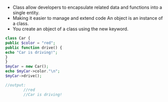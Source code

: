 * Class allow developers to encapsulate related data and functions into a single entity. 
* Making it easier to manage and extend code An object is an instance of a class. 
* You create an object of a class using the new keyword.

```php
class Car { 
public $color = "red"; 
public function drive() { 
echo "Car is driving!"; 
} 
} 
$myCar = new Car(); 
echo $myCar->color."\n"; 
$myCar->drive();

//output: 
		//red
		//Car is driving!
```